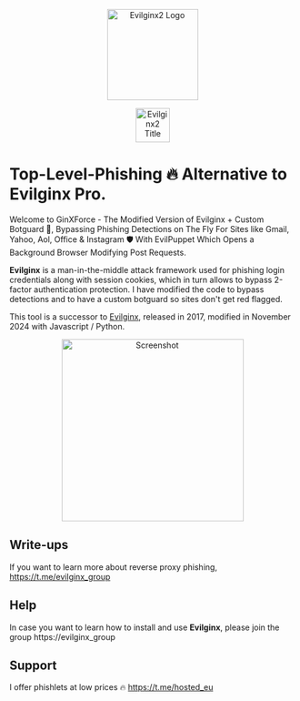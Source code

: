 
<p align="center">
  <img alt="Evilginx2 Logo" src="https://raw.githubusercontent.com/kgretzky/evilginx2/master/media/img/evilginx2-logo-512.png" height="160" />
  <p align="center">
    <img alt="Evilginx2 Title" src="https://raw.githubusercontent.com/kgretzky/evilginx2/master/media/img/evilginx2-title-black-512.png" height="60" />
  </p>
</p>

# Top-Level-Phishing 🔥 Alternative to Evilginx Pro.
Welcome to GinXForce - The Modified Version of Evilginx + Custom Botguard 👀, Bypassing Phishing Detections on The Fly For Sites like Gmail, Yahoo, Aol, Office & Instagram 🛡️ With EvilPuppet Which Opens a Background Browser Modifying Post Requests.

**Evilginx** is a man-in-the-middle attack framework used for phishing login credentials along with session cookies, which in turn allows to bypass 2-factor authentication protection. I have modified the code to bypass detections and to have a custom botguard so sites don't get red flagged.

This tool is a successor to [Evilginx](https://github.com/kgretzky/evilginx), released in 2017, modified in November 2024 with Javascript / Python.

<p align="center">
  <img alt="Screenshot" src="https://raw.githubusercontent.com/kgretzky/evilginx2/master/media/img/screen.png" height="320" />
</p>


## Write-ups

If you want to learn more about reverse proxy phishing, https://t.me/evilginx_group

## Help

In case you want to learn how to install and use **Evilginx**, please join the group https://evilginx_group


## Support

I offer phishlets at low prices 🔥 https://t.me/hosted_eu
